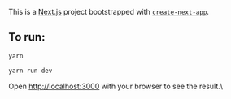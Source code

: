 This is a [Next.js](https://nextjs.org/) project bootstrapped with [`create-next-app`](https://github.com/vercel/next.js/tree/canary/packages/create-next-app).

## To run:

```bash
yarn

yarn run dev
```

Open [http://localhost:3000](http://localhost:3000) with your browser to see the result.\
